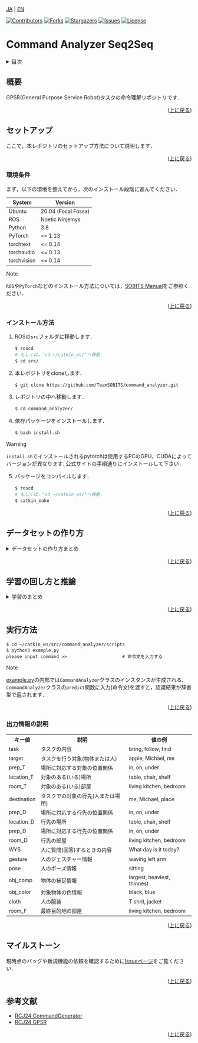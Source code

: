 <a name="readme-top"></a>

[JA](README.md) | [EN](README_en.md)

[![Contributors][contributors-shield]][contributors-url]
[![Forks][forks-shield]][forks-url]
[![Stargazers][stars-shield]][stars-url]
[![Issues][issues-shield]][issues-url]
[![License][license-shield]][license-url]

# Command Analyzer Seq2Seq

<!-- 目次 -->
<details>
  <summary>目次</summary>
  <ol>
    <li>
      <a href="#概要">概要</a>
    </li>
    <li>
      <a href="#セットアップ">セットアップ</a>
      <ul>
        <li><a href="#環境条件">環境条件</a></li>
        <li><a href="#インストール方法">インストール方法</a></li>
      </ul>
    </li>
    <li><a href="#データセットの作り方">データセットの作り方</a></li>
    <li><a href="#学習の回し方と推論">学習の回し方と推論</a></li>
    <li><a href="#実行方法">実行方法</a></li>
    <li><a href="#出力情報の説明">出力情報の説明</a></li>
    <li><a href="#マイルストーン">マイルストーン</a></li>
    <!-- <li><a href="#contributing">Contributing</a></li> -->
    <!-- <li><a href="#license">License</a></li> -->
    <li><a href="#参考文献">参考文献</a></li>
  </ol>
</details>


## 概要

GPSR(General Purpose Service Robot)タスクの命令理解リポジトリです．

<p align="right">(<a href="#readme-top">上に戻る</a>)</p>


## セットアップ

ここで，本レポジトリのセットアップ方法について説明します．

<p align="right">(<a href="#readme-top">上に戻る</a>)</p>


### 環境条件

まず，以下の環境を整えてから，次のインストール段階に進んでください．

| System | Version |
| ------ | ------- |
| Ubuntu      | 20.04 (Focal Fossa) |
| ROS         | Noetic Ninjemys     |
| Python      | 3.8                 |
| PyTorch     | <= 1.13             |
| torchtext   | <= 0.14             |
| torchaudio  | <= 0.13             |
| torchvision | <= 0.14             |

> [!NOTE]
> `ROS`や`PyTorch`などのインストール方法については，[SOBITS Manual](https://github.com/TeamSOBITS/sobits_manual/tree/main/install_sh)をご参照ください．

<p align="right">(<a href="#readme-top">上に戻る</a>)</p>


### インストール方法

1. ROSの`src`フォルダに移動します．
   ```sh
   $ roscd
   # もしくは，"cd ~/catkin_ws/"へ移動．
   $ cd src/
   ```
2. 本レポジトリをcloneします．
   ```sh
   $ git clone https://github.com/TeamSOBITS/command_analyzer.git
   ```
3. レポジトリの中へ移動します．
   ```sh
   $ cd command_analyzer/
   ```
4. 依存パッケージをインストールします．
   ```sh
   $ bash install.sh
   ```
> [!WARNING]
> `install.sh`でインストールされるpytorchは使用するPCのGPU，CUDAによってバージョンが異なります. 
公式サイトの手順通りにインストールして下さい．

5. パッケージをコンパイルします．
   ```sh
   $ roscd
   # もしくは，"cd ~/catkin_ws/"へ移動．
   $ catkin_make
   ```

<p align="right">(<a href="#readme-top">上に戻る</a>)</p>


## データセットの作り方

<details>
<summary>データセットの作り方まとめ</summary>


### 各種ファイルについて

- [create_label.py](dataset/scripts/create_label.py)
    正解ラベルを作成するためのプログラム．

- [key_direct.py](dataset/scripts/key_direct.py)
    [create_label.py](dataset/scripts/create_label.py)のキーボード入力を受け取るプログラム．

- [annonymize_dataset.py](dataset/scripts/annonymize_dataset.py)
    データセット増量のために，単語を種類ごとに匿名化するプログラム．

- [increase_dataset.py](dataset/scripts/increase_dataset.py)
    匿名化した単語を入れ替えることでデータセットを増量するプログラム．

- [trim_dataset.py](dataset/scripts/trim_dataset.py)
    データセットのサイズをトリミングするプログラム．

<p align="right">(<a href="#readme-top">上に戻る</a>)</p>


### テキストデータを作成する

学習時の入力となるテキストデータの作成手順を説明します．
今回の例では，[RoboCup@Home Japan2024のGPSRのコマンドジェネレータ](https://github.com/RoboCupAtHomeJP/CommandGenerator)を使用してテキストデータを作成します．
Handyman等，別競技のデータを使いたい場合は別途用意して下さい．

コマンドジェネレータをインストールします．
```console
$ cd ~/catkin_ws/src
$ git clone https://github.com/RoboCupAtHomeJP/CommandGenerator
```

コマンドジェネレータを実行します．
```console
$ cd  ~/catkin_ws/src/CommandGenerator/CommandGeneratorJP
$ python3 gpsr_commands.py
```

番号を押すたびにコマンドが生成されるので，適当なtxtファイルにコピー＆ペーストします．
今回の例では，[command.txt](dataset/data/command.txt)というファイルに保存します．

<p align="right">(<a href="#readme-top">上に戻る</a>)</p>


### 正解ラベルをつける

テキストデータに正解ラベルをつける手順を説明します．
正解ラベルの作成には，[create_label.py](dataset/scripts/create_label.py)というプログラムを使用します．  
まず，テキストデータのファイルと保存するファイルの設定を行います．

以下のファイルを編集します．
```console
$ cd  ~/catkin_ws/src/command_analyzer/dataset/scripts/
$ gedit create_label.py
```

[create_label.py](dataset/scripts/create_label.py)の25, 26行目を読み込むファイル名と書き込むファイル名に書き換えます.
28行目の設定は正解ラベルを新規作成する場合`create`，一度正解ラベルがついたファイルを修正する場合`fix`にして下さい．
```python
data = {}
increase_data = {}
read_file_name = "command.txt"      # << ここを書き換える
write_file_name = "dataset.txt"     # << ここを書き換える

cmd_type = "create"                 # create or fix
```

[create_label.py](dataset/scripts/create_label.py)を実行します．
```console
$ cd  ~/catkin_ws/src/command_analyzer/dataset/scripts/
$ python3 create_label.py
```

実行すると，以下のような出力がされます．操作は上下左右キーとEnterキーで行います．
左右キーで情報の種類を選択します．
上下キーで選択している情報の正解ラベルを変更します．
全ての情報にラベルをつけ終えたら，Enterキーを押すことで次のコマンドに移動します．

<div align="center"><img src="doc/pictures/実行画面_create_label.png" width="80%"></div>

> [!IMPORTANT]
> 正解ラベルの選択肢は[lists.py](lib/lists.py)を編集することで追加・削除することが出来ます．

<details><summary> 正解ラベルの規則はこちらをクリック </summary>

これはGPSR競技者が決めた規則です．競技等の必要性に応じて変更して下さい．

- `find ~ object`という命令について
    - 「名前を教えて」や「一番〇〇な物はどれ？」などの意味を含まない場合は，タスク：`bring`, 目的地：`operator`とする

- `〇〇_table`や`〇〇_chair`について
    - 一律`table`，`chair`として正解ラベルを付与する

- 前置詞`from`について
    - 物体操作の場合は`in`として正解ラベルを付与する
    - 人を対象とする場合は`at`として正解ラベルを付与する

</details>

[create_label.py](dataset/scripts/create_label.py)のプログラムは`Ctrl＋C`で中断することが出来ます．  
次回[create_label.py](dataset/scripts/create_label.py)を実行する際に途中から再開することが出来ます．  

<p align="right">(<a href="#readme-top">上に戻る</a>)</p>


### データの増量をする

作成したデータセットを増量する手順を説明します．まず，データセット増量の前処理として，単語の匿名化を行います．
単語の匿名化には，[annonymize_dataset.py](dataset/scripts/annonymize_dataset.py)を使用します．

[annonymize_dataset.py](dataset/scripts/annonymize_dataset.py)の10, 11行目を読み込むファイル名と書き込むファイル名に書き換えます.
```python
from lib import lists, dicts

read_file_name = "dataset.txt"                  # << ここを書き換える
write_file_name = "annonymized_dataset.txt"     # << ここを書き換える

person_names = lists.person_names
```

[annonymize_dataset.py](dataset/scripts/annonymize_dataset.py)を実行します．
```console
$ cd  ~/catkin_ws/src/command_analyzer/dataset/scripts/
$ python3 annonymize_dataset.py
```

次に，データセットの増量を行います．
データセットの増量には，[increase_dataset.py](dataset/scripts/increase_dataset.py)を使用します．

[increase_dataset.py](dataset/scripts/increase_dataset.py)の12, 13行目を読み込むファイル名と書き込むファイル名に書き換えます.
```python
from tqdm import tqdm

read_file_name = "annonymized_dataset.txt"      # << ここを書き換える
write_file_name = "increased_dataset.txt"       # << ここを書き換える

person_names = lists.person_names
```

[increase_dataset.py](dataset/scripts/increase_dataset.py)を実行します．
```console
$ cd  ~/catkin_ws/src/command_analyzer/dataset/scripts/
$ python3 increase_dataset.py
```

<p align="right">(<a href="#readme-top">上に戻る</a>)</p>


### データサイズをトリミングする

最後にデータセットのサイズを調整(トリミング)する手順を説明します．このリポジトリでは，現状バッチサイズで割り切れるデータサイズでないと学習を行うことが出来ないため，この処理が必要となります．
データサイズのトリミングには[trim_datset.py](dataset/scripts/trim_dataset.py)を使用します．

[trim_datset.py](dataset/scripts/trim_dataset.py)の5，6行目を読み込むファイル名と書き込むファイル名に11行目をトリミングするサイズに書き換えます.
```python
from tqdm import tqdm
input_file_name = "increased_dataset.txt"       # << ここを書き換える
output_file_name = "train_1000.txt"             # << ここを書き換える

# データセットのサイズを任意の数にトリミングするプログラム

# トリミングサイズ
trim_size = 1000                                # << ここを書き換える
```

[trim_datset.py](dataset/scripts/trim_dataset.py)を実行します．
```console
$ cd  ~/catkin_ws/src/command_analyzer/dataset/scripts/
$ python3 trim_datset.py
```

以上の手順でデータセットの作成は完了です．

</details>

<p align="right">(<a href="#readme-top">上に戻る</a>)</p>


## 学習の回し方と推論

<details>
<summary>学習のまとめ</summary>


### 各種ファイルについて

- [network.py](scripts/network.py)
    Seq2Seq(Sequence to Sequence)ネットワークのクラスが記述されたプログラム

- [train.py](scripts/train.py)
    実際に学習を行うプログラム

- [test.py](scripts/test.py)
    学習したモデルの命令理解精度をテストするプログラム

- [predict.py](scripts/predict.py)
    学習したモデルで命令を理解するプログラム

- [example.py](scripts/example.py)
    命令理解のサンプルプログラム

<p align="right">(<a href="#readme-top">上に戻る</a>)</p>


### 学習する

学習を行う手順を説明します．
学習には[train.py](scripts/train.py)というプログラムを使用します．  
まず，データセットの指定とパラメータの設定を行います．

以下のファイルを編集します．
```console
$ cd  ~/catkin_ws/src/command_analyzer/scripts/
$ gedit train.py
```

[train.py](scripts/train.py)の26行目以降のパラメータを編集します．  
30行目のエポック数の最大値は学習を上手く回すことが出来るか確認する際は`1`に設定し，確認が出来たら`100`に設定することをオススメします．  
31行目のバッチサイズは学習，検証，テストで使うデータセットそれぞれのデータサイズの公約数に設定する必要があります．
例えば，10000データを学習：検証：テスト=7:1:2で分割する場合，バッチサイズは1000，500，200，100などに設定することができます．
バッチサイズは小さいと学習にかかる時間が長くなり，1つ1つのデータに対する反応が上がり，細部に敏感な学習をします．
バッチサイズは大きいと学習にかかる時間が短くなり，1つ1つのデータに対する反応が下がり，大枠で捉えた学習をします．
また，バッチサイズが大きすぎるとPCのスペックによってはメモリ不足になる可能性もあります．
このようなトレードオフがあるため，都度調整をして学習することをオススメします． 

39-43行目のフラッグは各種必要に応じて切り替えて下さい．

45, 46行目には**データセットのパス**を設定します．
学習時とテスト時でデータセットが異なる場合は，test_pathにもパスを設定します．
1つのデータセットを学習時とテスト時に分けて用いる場合，あるいはテストを行わない場合はtest_pathは`None`と設定します．  
47行目にはモデルのパスを設定します．モデルを保存する際は，`/model/${モデルパス}/`の階層下に保存されます．

```python
class CommandAnalyzer():
    def __init__(self) -> None:
        self.device = torch.device("cuda:0" if torch.cuda.is_available() else "cpu")
        # パラメータ設定
        self.sen_length = 30
        self.output_len = 20
        self.max_epoch = 100                    # エポック数(学習回数)の最大値
        self.batch_size = 746                   # バッチサイズ(同時に学習するデータの数)
        self.wordvec_size = 300
        self.hidden_size = 650
        self.dropout = 0.5
        self.learning_rate = 0.001
        self.max_grad = 0.25
        self.eval_interval = 20
        self.early_stoping = 10

        self.is_debug = True                    # デバッグ用の出力をするかのフラッグ
        self.is_save_vec = False                # 辞書ベクトルを保存するかどうかのフラッグ
        self.is_save_model = False              # 学習モデルを保存するかどうかのフラッグ
        self.is_test_model = True               # モデルのテストを行うかどうかのフラッグ
        self.is_predict_unk = False             # 推論時に未知語を変換するかどうかのフラッグ

        self.train_path = '37300.txt'           # データセットのパス
        self.test_path = None                   # 学習データと別のデータセットでテストを行う際のデータセットのパス
        self.model_path = "example"             # モデルを保存する際のパス
        self.text_vocab_path = "text_vocab.pth"
        self.label_vocab_path = "label_vocab.pth"
        self.vectors=GloVe(dim=300)                 # GloVe(dim=300) or FastText(language="en")
        
```

[train.py](scripts/train.py)を実行します．
```console
$ cd  ~/catkin_ws/src/command_analyzer/scripts/
$ python3 train.py
```

実行すると，学習が始まります．
学習中は以下のような損失グラフが表示されます．
損失の値が，学習時と検証時共に低い値で収束していたら学習成功です．

<div align="center"><img src="doc/pictures/損失グラフ.png" width="80%"></div>

テストを行う場合，学習後に以下のような出力とAttentionマップが表示されます．
出力はテストデータの理解精度と，成功例10個，失敗例20個を示します．

<div align="center"><img src="doc/pictures/実行画面_テスト.png" width="80%"></div>

Attentionマップは各出力をする際に入力文中のどの単語に注目をしていたかを示すものです．
上部のカラーバーに示すように，マスの色が明るければ明るいほど，その単語に注目をしていることを示しています．
この結果から正しい学習・注目による命令理解が出来ているか考察することができます．

<div align="center"><img src="doc/pictures/Attentionマップ.png" width="80%"></div>

<p align="right">(<a href="#readme-top">上に戻る</a>)</p>


### 推論する

推論を行う手順を説明します．
推論の方法は2種類あります．  
1つ目は，テストデータを用いて推論精度の評価を行う方法です．
この方法は，学習時のプログラムにおけるテストと同じ処理を行います．
テストには[test.py](scripts/test.py)というプログラムを使用します．

[test.py](scripts/test.py)の27行目以降のパラメータを編集します．  
30行目のバッチサイズを学習時と同じ値に設定します．
これが学習時と異なる場合，ネットワーク内の構成が崩れるため，上手く動作しません．
これは，ネットワークに用いるパラメータであれば全て同様です．

40行目は**推論するデータセットのパス**を設定します．
42行目は**読み込むモデルのパス**を設定します．
43行目は**読み込むモデルのエポック数**を設定します．
特に理由がない限りは，保存されているモデルの中で一番大きいエポック数を設定しましょう．

```python
class CommandAnalyzer():
    def __init__(self) -> None:
        self.device = torch.device("cuda:0" if torch.cuda.is_available() else "cpu")
        # パラメータ設定
        self.sen_length = 30
        self.output_len = 20
        self.batch_size = 746                  # バッチサイズ(同時に学習するデータの数)
        self.wordvec_size = 300
        self.hidden_size = 650
        self.dropout = 0.5
        self.max_grad = 0.25
        self.eval_interval = 20

        self.is_debug = True
        self.is_predict_unk = False

        # モデルのパス
        self.test_path = '37300.txt'            # データセットのパス
        self.dir_path = os.path.join(os.path.dirname(os.path.abspath(__file__)), '..')
        self.model_path = "example"             # 保存したモデルのパス
        self.model_num = 17                     # 保存したモデルのエポック数
        self.encoder_path = "{}/model/{}/encoder_epoch{}.pth".format(self.dir_path, self.model_path, self.model_num)
        self.decoder_path = "{}/model/{}/decoder_epoch{}.pth".format(self.dir_path, self.model_path, self.model_num)
        self.text_vocab_path = "{}/model/{}/text_vocab.pth".format(self.dir_path, self.model_path, self.model_path)
        self.label_vocab_path = "{}/model/{}/label_vocab.pth".format(self.dir_path, self.model_path)
```

[test.py](scripts/test.py)を実行します．
```console
$ cd  ~/catkin_ws/src/command_analyzer/scripts/
$ python3 test.py
```

実行結果は，[test.py](scripts/test.py)のテスト行こうと同じであるため割愛します．

2つ目は，入力された命令文を理解(推論)する方法です．
この方法は，推論の処理を関数化して行います．
推論には[predict.py](scripts/predict.py)というプログラムを使用します．

[predict.py](scripts/predict.py)の23行目以降のパラメータを編集します．  
26行目のバッチサイズを学習時と同じ値に設定します．
これが学習時と異なる場合，ネットワーク内の構成が崩れるため，上手く動作しません．
これは，ネットワークに用いるパラメータであれば全て同様です．

39行目は**読み込むモデルのパス**を設定します．
40行目は**読み込むモデルのエポック数**を設定します．
特に理由がない限りは，保存されているモデルの中で一番大きいエポック数を設定しましょう．

```python
class CommandAnalyzer():
    def __init__(self) -> None:
        self.device = torch.device("cuda:0" if torch.cuda.is_available() else "cpu")
        # パラメータ設定
        self.sen_length = 30
        self.output_len = 20
        self.batch_size = 746                  # バッチサイズ(同時に学習するデータの数)
        self.wordvec_size = 300
        self.hidden_size = 650
        self.dropout = 0.5
        self.learning_rate = 0.001
        self.momentum=0
        self.max_grad = 0.25
        self.eval_interval = 20
        self.predict_unk = True
        self.show_attention_map = True

        # モデルのパス
        self.model_path = "gpsr_2013"
        self.dir_path = os.path.join(os.path.dirname(os.path.abspath(__file__)), '..')
        self.encoder_path = "{}/model/{}/encoder.pth".format(self.dir_path, self.model_path)
        self.decoder_path = "{}/model/{}/decoder.pth".format(self.dir_path, self.model_path)
        self.text_vocab_path = "{}/model/{}/text_vocab.pth".format(self.dir_path, self.model_path)
        self.label_vocab_path = "{}/model/{}/label_vocab.pth".format(self.dir_path, self.model_path)
```


関数としての使い方は154行目以降に記載しています．
この例では，158行目で受け取ったした命令文の理解を行います．

プログラムに書き込む際はこの書き方を参考にして下さい．

```python
if __name__ == "__main__":
    command_analyzer = CommandAnalyzer()    
    while True:
        try:
            input_str = input("please input command >>")
            # input_str = "bring me the carlsberg in the living room"
            print(input_str)
            result =command_analyzer.predict(input_str)
            print(result)
            break
        except KeyboardInterrupt:
            break
```

[predict.py](scripts/predict.py)を実行します．
```console
$ cd ~/catkin_ws/src/command_analyzer/scripts/
$ python3 predict.py
```

実行すると，以下のような出力が得られます．
この例では，`Bring me an apple from the shelf`という命令文を入力しています．
プログラムは`Ctrl+C`で終了することができます．

<div align="center"><img src="doc/pictures/実行画面_推論.png" width="80%"></div>

</details>

<p align="right">(<a href="#readme-top">上に戻る</a>)</p>


## 実行方法

```console
$ cd ~/catkin_ws/src/command_analyzer/scripts
$ python3 example.py
please input command >>                     # 命令文を入力する
```

> [!NOTE]
> [example.py](scripts/example.py)の内部では`CommandAnalyzer`クラスのインスタンスが生成される. `CommandAnalyzer`クラスの`predict`関数に入力(命令文)を渡すと，認識結果が辞書型で返されます．

<p align="right">(<a href="#readme-top">上に戻る</a>)</p>


### 出力情報の説明

<table>
    <tr>
        <th>キー値</th>
        <th>説明</th>
        <th>値の例</th>
    </tr>
    <tr>
        <td>task</td>
        <td>タスクの内容</td>
        <td>bring, follow, find</td>
    </tr>
    <tr>
        <td>target</td>
        <td>タスクを行う対象(物体または人)</td>
        <td>apple, Michael, me</td>
    </tr>
    <tr>
        <td>prep_T</td>
        <td>場所に対応する対象の位置関係</td>
        <td>in, on, under</td>
    </tr>
    <tr>
        <td>location_T</td>
        <td>対象のある(いる)場所</td>
        <td>table, chair, shelf</td>
    </tr>
    <tr>
        <td>room_T</td>
        <td>対象のある(いる)部屋</td>
        <td>living kitchen, bedroom</td>
    </tr>
    <tr>
        <td>destination</td>
        <td>タスクでの対象の行先(人または場所)</td>
        <td>me, Michael, place​</td>
    </tr>
    <tr>
        <td>prep_D</td>
        <td>場所に対応する行先の位置関係</td>
        <td>in, on, under</td>
    </tr>
    <tr>
        <td>location_D</td>
        <td>行先の場所</td>
        <td>table, chair, shelf</td>
    </tr>
    <tr>
        <td>prep_D</td>
        <td>場所に対応する行先の位置関係</td>
        <td>in, on, under</td>
    </tr>
    <tr>
        <td>room_D</td>
        <td>行先の部屋</td>
        <td>living kitchen, bedroom</td>
    </tr>
    <tr>
        <td>WYS</td>
        <td>人に質問(回答)するときの内容</td>
        <td>What day is it today?</td>
    </tr>
    <tr>
        <td>gesture</td>
        <td>人のジェスチャー情報</td>
        <td>waving left arm</td>
    </tr>
    <tr>
        <td>pose</td>
        <td>人のポーズ情報</td>
        <td>sitting</td>
    </tr>
    <tr>
        <td>obj_comp</td>
        <td>物体の補足情報</td>
        <td>largest, heaviest, thinnest</td>
    </tr>
    <tr>
        <td>obj_color</td>
        <td>対象物体の色情報</td>
        <td>black, blue</td>
    </tr>
    <tr>
        <td>cloth</td>
        <td>人の服装</td>
        <td>T shrit, jacket</td>
    </tr>
    <tr>
        <td>room_F</td>
        <td>最終目的地の部屋</td>
        <td>living kitchen, bedroom</td>
    </tr>
</table>

<p align="right">(<a href="#readme-top">上に戻る</a>)</p>


<!-- マイルストーン -->
## マイルストーン

現時点のバッグや新規機能の依頼を確認するために[Issueページ][issues-url]をご覧ください．

<p align="right">(<a href="#readme-top">上に戻る</a>)</p>


<!-- 参考文献 -->
## 参考文献

- [RCJ24 CommandGenerator](https://github.com/RoboCupAtHomeJP/CommandGenerator/tree/rcj24_for_opl)
- [RCJ24 GPSR](https://github.com/RoboCupAtHomeJP/AtHome2024/blob/main/rules/OPL/gpsr_ja.md)

<p align="right">(<a href="#readme-top">上に戻る</a>)</p>



[contributors-shield]: https://img.shields.io/github/contributors/TeamSOBITS/command_analyzer.svg?style=for-the-badge
[contributors-url]: https://github.com/TeamSOBITS/command_analyzer/graphs/contributors
[forks-shield]: https://img.shields.io/github/forks/TeamSOBITS/command_analyzer.svg?style=for-the-badge
[forks-url]: https://github.com/TeamSOBITS/command_analyzer/network/members
[stars-shield]: https://img.shields.io/github/stars/TeamSOBITS/command_analyzer.svg?style=for-the-badge
[stars-url]: https://github.com/TeamSOBITS/command_analyzer/stargazers
[issues-shield]: https://img.shields.io/github/issues/TeamSOBITS/command_analyzer.svg?style=for-the-badge
[issues-url]: https://github.com/TeamSOBITS/command_analyzer/issues
[license-shield]: https://img.shields.io/github/license/TeamSOBITS/command_analyzer.svg?style=for-the-badge
[license-url]: LICENSE
